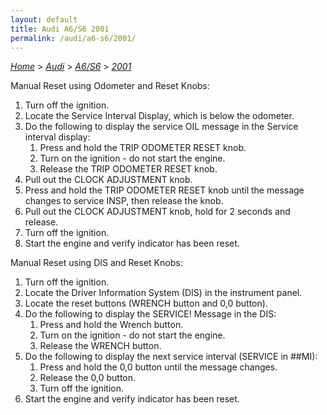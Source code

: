 ```yaml
---
layout: default
title: Audi A6/S6 2001
permalink: /audi/a6-s6/2001/
---
```

[*Home*](/) > [*Audi*](/audi/) > [*A6/S6*](/audi/a6-s6/) > [*2001*](/audi/a6-s6/2001/)

Manual Reset using Odometer and Reset Knobs:
1. Turn off the ignition.
2. Locate the Service Interval Display, which is below the odometer.
3. Do the following to display the service OIL message in the Service interval display:
    1) Press and hold the TRIP ODOMETER RESET knob.
    2) Turn on the ignition - do not start the engine.
    3) Release the TRIP ODOMETER RESET knob.
4. Pull out the CLOCK ADJUSTMENT knob.
5. Press and hold the TRIP ODOMETER RESET knob until the message changes to service INSP, then release the knob.
6. Pull out the CLOCK ADJUSTMENT knob, hold for 2 seconds and release.
7. Turn off the ignition.
8. Start the engine and verify indicator has been reset.

Manual Reset using DIS and Reset Knobs:
1. Turn off the ignition.
2. Locate the Driver Information System (DIS) in the instrument panel.
3. Locate the reset buttons (WRENCH button and 0,0 button).
4. Do the following to display the SERVICE! Message in the DIS:
    1) Press and hold the Wrench button.
    2) Turn on the ignition - do not start the engine.
    3) Release the WRENCH button.
5. Do the following to display the next service interval (SERVICE in ##MI):
    1) Press and hold the 0,0 button until the message changes.
    2) Release the 0,0 button.
    3) Turn off the ignition.
6. Start the engine and verify indicator has been reset.
